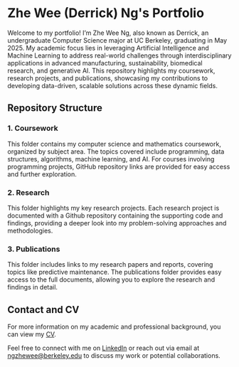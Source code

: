 # Zhe Wee (Derrick) Ng's Portfolio

Welcome to my portfolio! I’m Zhe Wee Ng, also known as Derrick, an undergraduate Computer Science major at UC Berkeley, graduating in May 2025. My academic focus lies in leveraging Artificial Intelligence and Machine Learning to address real-world challenges through interdisciplinary applications in advanced manufacturing, sustainability, biomedical research, and generative AI. This repository highlights my coursework, research projects, and publications, showcasing my contributions to developing data-driven, scalable solutions across these dynamic fields.

## Repository Structure

### 1. **Coursework**
   This folder contains my computer science and mathematics coursework, organized by subject area. The topics covered include programming, data structures, algorithms, machine learning, and AI. For courses involving programming projects, GitHub repository links are provided for easy access and further exploration.

### 2. **Research**
   This folder highlights my key research projects. Each research project is documented with a Github repository containing the supporting code and findings, providing a deeper look into my problem-solving approaches and methodologies.

### 3. **Publications**
   This folder includes links to my research papers and reports, covering topics like predictive maintenance. The publications folder provides easy access to the full documents, allowing you to explore the research and findings in detail.

## Contact and CV
For more information on my academic and professional background, you can view my [CV](https://github.com/NGZheWee/ZheWee-NG-Portfolio/blob/main/CV_ZheWee_Ng.pdf).

Feel free to connect with me on [LinkedIn](https://www.linkedin.com/in/ngzhewee/) or reach out via email at [ngzhewee@berkeley.edu](mailto:ngzhewee@berkeley.edu) to discuss my work or potential collaborations.
